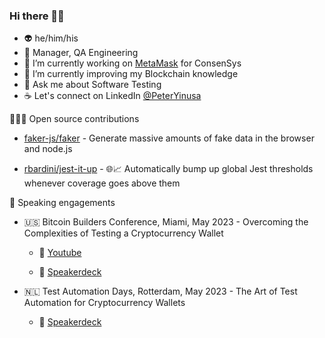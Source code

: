 ### Hi there 👋🏾

<!--
**PeterYinusa/PeterYinusa** is a ✨ _special_ ✨ repository because its `README.md` (this file) appears on your GitHub profile.

Here are some ideas to get you started:

- 🔭 I’m currently working on ...
- 🌱 I’m currently learning ...
- 👯 I’m looking to collaborate on ...
- 🤔 I’m looking for help with ...
- 💬 Ask me about ...
- 📫 How to reach me: ...
- 😄 Pronouns: ...
- ⚡ Fun fact: ...
-->
- 👽 he/him/his
- 🚀 Manager, QA Engineering
- 🦊 I’m currently working on [MetaMask](https://github.com/MetaMask/metamask-extension) for ConsenSys
- 🌱 I’m currently improving my Blockchain knowledge
- 💬 Ask me about Software Testing
- ☕️ Let's connect on LinkedIn [@PeterYinusa](https://www.linkedin.com/in/peteryinusa/)

👨🏾‍💻 Open source contributions
  
- [faker-js/faker](https://github.com/faker-js/faker) - Generate massive amounts of fake data in the browser and node.js

- [rbardini/jest-it-up](https://github.com/rbardini/jest-it-up) - 🌐📈 Automatically bump up global Jest thresholds whenever coverage goes above them

🎤 Speaking engagements

- 🇺🇸 Bitcoin Builders Conference, Miami, May 2023 - Overcoming the Complexities of Testing a Cryptocurrency Wallet 
        
    - 🔗 [Youtube](https://www.youtube.com/watch?v=vzgZqezLAN0)
        
    - 🔗 [Speakerdeck](https://speakerdeck.com/peter_yinusa/overcoming-the-complexities-of-testing-a-cryptocurrency-wallet) 

- 🇳🇱 Test Automation Days, Rotterdam, May 2023 - The Art of Test Automation for Cryptocurrency Wallets

    - 🔗 [Speakerdeck](https://speakerdeck.com/peter_yinusa/the-art-of-test-automation-for-cryptocurrency-wallets)
